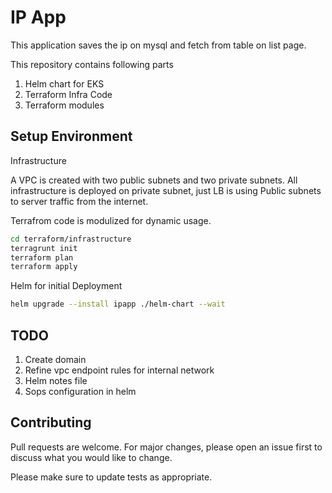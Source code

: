 # IP App

This application saves the ip on mysql and fetch from table on list page.


This repository contains following parts
1. Helm chart for EKS
2. Terraform Infra Code
3. Terraform modules

## Setup Environment

Infrastructure

A VPC is created with two public subnets and two private subnets. All infrastructure is deployed on private subnet, just LB is using Public subnets to server traffic from the internet.

Terrafrom code is modulized for dynamic usage.

```bash
cd terraform/infrastructure
terragrunt init
terraform plan
terraform apply
```

Helm for initial Deployment
```bash
helm upgrade --install ipapp ./helm-chart --wait
```

## TODO
1. Create domain
2. Refine vpc endpoint rules for internal network
3. Helm notes file
4. Sops configuration in helm

## Contributing
Pull requests are welcome. For major changes, please open an issue first to discuss what you would like to change.

Please make sure to update tests as appropriate.